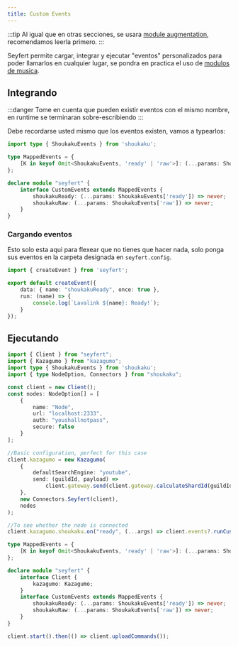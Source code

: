 ```yaml
---
title: Custom Events
---
```

:::tip
Al igual que en otras secciones, se usara [module augmentation](/getting-started/declare-module), recomendamos leerla primero.
:::


Seyfert permite cargar, integrar y ejecutar "eventos" personalizados para poder llamarlos en cualquier lugar, se pondra en practica el uso de [modulos de musica](/recipes/music).
## Integrando
:::danger
Tome en cuenta que pueden existir eventos con el mismo nombre, en runtime se terminaran sobre-escribiendo
:::

Debe recordarse usted mismo que los eventos existen, vamos a typearlos:

```ts title="index.ts"
import type { ShoukakuEvents } from 'shoukaku';

type MappedEvents = {
    [K in keyof Omit<ShoukakuEvents, 'ready' | 'raw'>]: (...params: ShoukakuEvents[K]) => never;
};

declare module "seyfert" {
	interface CustomEvents extends MappedEvents {
		shoukakuReady: (...params: ShoukakuEvents['ready']) => never;
		shoukakuRaw: (...params: ShoukakuEvents['raw']) => never;
	}
}
```

### Cargando eventos

Esto solo esta aqui para flexear que no tienes que hacer nada, solo ponga sus eventos en la carpeta designada en `seyfert.config`.

```ts title="events/music/ready.ts"
import { createEvent } from 'seyfert';

export default createEvent({
	data: { name: "shoukakuReady", once: true },
	run: (name) => {
		console.log(`Lavalink ${name}: Ready!`);
	}
});
```

## Ejecutando

```ts title="index.ts" {3,28,30-32,38-40}
import { Client } from "seyfert";
import { Kazagumo } from "kazagumo";
import type { ShoukakuEvents } from 'shoukaku';
import { type NodeOption, Connectors } from "shoukaku";

const client = new Client();
const nodes: NodeOption[] = [
	{
		name: "Node",
		url: "localhost:2333",
		auth: "youshallnotpass",
		secure: false
	}
];

//Basic configuration, perfect for this case
client.kazagumo = new Kazagumo(
	{
		defaultSearchEngine: "youtube",
		send: (guildId, payload) =>
			client.gateway.send(client.gateway.calculateShardId(guildId), payload)
	},
	new Connectors.Seyfert(client),
	nodes
);

//To see whether the node is connected
client.kazagumo.shoukaku.on("ready", (...args) => client.events?.runCustom('ready', ...args));

type MappedEvents = {
    [K in keyof Omit<ShoukakuEvents, 'ready' | 'raw'>]: (...params: ShoukakuEvents[K]) => never;
};

declare module "seyfert" {
	interface Client {
		kazagumo: Kazagumo;
	}
	interface CustomEvents extends MappedEvents {
		shoukakuReady: (...params: ShoukakuEvents['ready']) => never;
		shoukakuRaw: (...params: ShoukakuEvents['raw']) => never;
	}
}

client.start().then(() => client.uploadCommands());
```